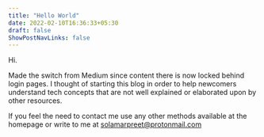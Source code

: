 ```yaml
---
title: "Hello World"
date: 2022-02-10T16:36:33+05:30
draft: false
ShowPostNavLinks: false
---
```


Hi.

Made the switch from Medium since content there is now locked behind login pages. I thought of starting this blog in order to help newcomers understand tech concepts that are not well explained or elaborated upon by other resources.

If you feel the need to contact me use any other methods available at the homepage or write to me at solamarpreet@protonmail.com